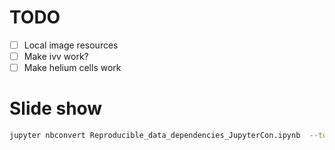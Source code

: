 # TODO
- [ ] Local image resources
- [ ] Make ivv work?
- [ ] Make helium cells work

# Slide show

```sh
jupyter nbconvert Reproducible_data_dependencies_JupyterCon.ipynb  --to slides --post serve
```

